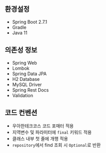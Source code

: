 ## 환경설정
- Spring Boot 2.7.1
- Gradle
- Java 11

## 의존성 정보
- Spring Web
- Lombok
- Spring Data JPA
- H2 Database
- MySQL Driver
- Spring Rest Docs
- Validation

## 코드 컨벤션
- 우아한테크코스 코드 포매터 적용
- 지역변수 및 파라미터에 `final` 키워드 적용
- 클래스 내부 첫 줄에 개행 적용
- `repository`에서 find 조회 시 `Optional`로 반환

